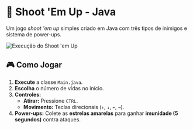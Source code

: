 # 🚀 Shoot 'Em Up - Java  
Um jogo *shoot 'em up* simples criado em Java com três tipos de inimigos e sistema de power-ups.  

![Execução do Shoot 'em Up](attachment/execution.gif)

## 🎮 **Como Jogar**  
1. **Execute** a classe `Main.java`.  
2. **Escolha** o número de vidas no início.  
3. **Controles:**  
   - **Atirar:** Pressione `CTRL`.  
   - **Movimento:** Teclas direcionais (`↑`, `↓`, `←`, `→`).  
4. **Power-ups:** Colete as **estrelas amarelas** para ganhar **imunidade (5 segundos)** contra ataques.